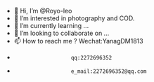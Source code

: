 - 👋 Hi, I’m @Royo-leo
- 👀 I’m interested in photography and COD.
- 🌱 I’m currently learning ...
- 💞️ I’m looking to collaborate on ...
- 📫 How to reach me ? Wechat:YanagDM1813
-                       qq:2272696352
-                       e_mail:2272696352@qq.com

<!---
Royo-leo/Royo-leo is a ✨ special ✨ repository because its `README.md` (this file) appears on your GitHub profile.
You can click the Preview link to take a look at your changes.
--->
